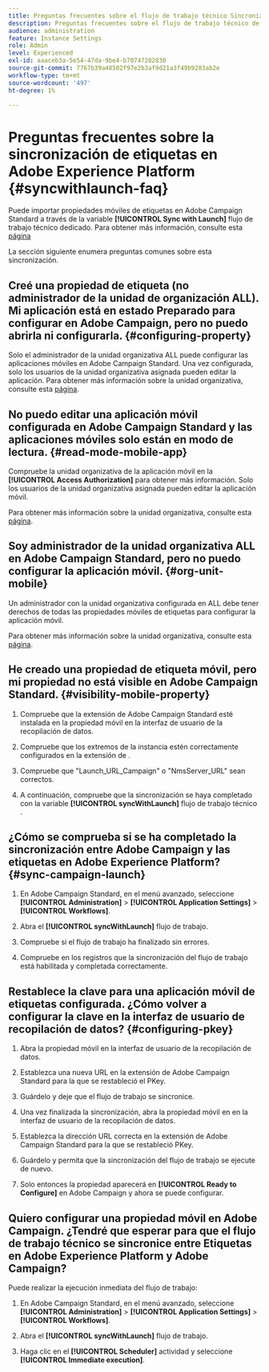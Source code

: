 ```yaml
---
title: Preguntas frecuentes sobre el flujo de trabajo técnico Sincronización con Launch
description: Preguntas frecuentes sobre el flujo de trabajo técnico de Adobe Launch
audience: administration
feature: Instance Settings
role: Admin
level: Experienced
exl-id: aaaceb3a-5e54-47da-9be4-b70747282830
source-git-commit: 7767b39a48502f97e2b3af9d21a3f49b9283ab2e
workflow-type: tm+mt
source-wordcount: '497'
ht-degree: 1%

---
```


# Preguntas frecuentes sobre la sincronización de etiquetas en Adobe Experience Platform {#syncwithlaunch-faq}

Puede importar propiedades móviles de etiquetas en Adobe Campaign Standard a través de la variable **[!UICONTROL Sync with Launch]** flujo de trabajo técnico dedicado. Para obtener más información, consulte esta [página](../../administration/using/technical-workflows.md)

La sección siguiente enumera preguntas comunes sobre esta sincronización.

## Creé una propiedad de etiqueta (no administrador de la unidad de organización ALL). Mi aplicación está en estado Preparado para configurar en Adobe Campaign, pero no puedo abrirla ni configurarla. {#configuring-property}

Solo el administrador de la unidad organizativa ALL puede configurar las aplicaciones móviles en Adobe Campaign Standard. Una vez configurada, solo los usuarios de la unidad organizativa asignada pueden editar la aplicación. Para obtener más información sobre la unidad organizativa, consulte esta [página](../../administration/using/organizational-units.md).

## No puedo editar una aplicación móvil configurada en Adobe Campaign Standard y las aplicaciones móviles solo están en modo de lectura. {#read-mode-mobile-app}

Compruebe la unidad organizativa de la aplicación móvil en la **[!UICONTROL Access Authorization]** para obtener más información. Solo los usuarios de la unidad organizativa asignada pueden editar la aplicación móvil.

Para obtener más información sobre la unidad organizativa, consulte esta [página](../../administration/using/organizational-units.md).

## Soy administrador de la unidad organizativa ALL en Adobe Campaign Standard, pero no puedo configurar la aplicación móvil. {#org-unit-mobile}

Un administrador con la unidad organizativa configurada en ALL debe tener derechos de todas las propiedades móviles de etiquetas para configurar la aplicación móvil.

Para obtener más información sobre la unidad organizativa, consulte esta [página](../../administration/using/organizational-units.md).

## He creado una propiedad de etiqueta móvil, pero mi propiedad no está visible en Adobe Campaign Standard. {#visibility-mobile-property}

1. Compruebe que la extensión de Adobe Campaign Standard esté instalada en la propiedad móvil en la interfaz de usuario de la recopilación de datos.

1. Compruebe que los extremos de la instancia estén correctamente configurados en la extensión de .

1. Compruebe que &quot;Launch_URL_Campaign&quot; o &quot;NmsServer_URL&quot; sean correctos.

1. A continuación, compruebe que la sincronización se haya completado con la variable **[!UICONTROL syncWithLaunch]** flujo de trabajo técnico .

## ¿Cómo se comprueba si se ha completado la sincronización entre Adobe Campaign y las etiquetas en Adobe Experience Platform? {#sync-campaign-launch}

1. En Adobe Campaign Standard, en el menú avanzado, seleccione **[!UICONTROL Administration]** > **[!UICONTROL Application Settings]** > **[!UICONTROL Workflows]**.

1. Abra el **[!UICONTROL syncWithLaunch]** flujo de trabajo.

1. Compruebe si el flujo de trabajo ha finalizado sin errores.

1. Compruebe en los registros que la sincronización del flujo de trabajo está habilitada y completada correctamente.

## Restablece la clave para una aplicación móvil de etiquetas configurada. ¿Cómo volver a configurar la clave en la interfaz de usuario de recopilación de datos? {#configuring-pkey}

1. Abra la propiedad móvil en la interfaz de usuario de la recopilación de datos.

1. Establezca una nueva URL en la extensión de Adobe Campaign Standard para la que se restableció el PKey.

1. Guárdelo y deje que el flujo de trabajo se sincronice.

1. Una vez finalizada la sincronización, abra la propiedad móvil en en la interfaz de usuario de la recopilación de datos.

1. Establezca la dirección URL correcta en la extensión de Adobe Campaign Standard para la que se restableció PKey.

1. Guárdelo y permita que la sincronización del flujo de trabajo se ejecute de nuevo.

1. Solo entonces la propiedad aparecerá en **[!UICONTROL Ready to Configure]** en Adobe Campaign y ahora se puede configurar.

## Quiero configurar una propiedad móvil en Adobe Campaign. ¿Tendré que esperar para que el flujo de trabajo técnico se sincronice entre Etiquetas en Adobe Experience Platform y Adobe Campaign?

Puede realizar la ejecución inmediata del flujo de trabajo:

1. En Adobe Campaign Standard, en el menú avanzado, seleccione **[!UICONTROL Administration]** > **[!UICONTROL Application Settings]** > **[!UICONTROL Workflows]**.

1. Abra el **[!UICONTROL syncWithLaunch]** flujo de trabajo.

1. Haga clic en el **[!UICONTROL Scheduler]** actividad y seleccione **[!UICONTROL Immediate execution]**.
